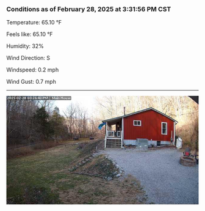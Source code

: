 ### Conditions as of February 28, 2025 at 3:31:56 PM CST 

Temperature: 65.10 &deg;F

Feels like: 65.10 &deg;F

Humidity: 32%

Wind Direction: S

Windspeed: 0.2 mph

Wind Gust: 0.7 mph

---

<img src="./images/latest.jpeg"/>

